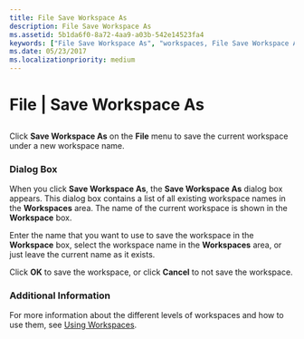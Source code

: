 ```yaml
---
title: File Save Workspace As
description: File Save Workspace As
ms.assetid: 5b1da6f0-8a72-4aa9-a03b-542e14523fa4
keywords: ["File Save Workspace As", "workspaces, File Save Workspace As"]
ms.date: 05/23/2017
ms.localizationpriority: medium
---
```


# File | Save Workspace As


## <span id="ddk_file_save_workspace_as_dbg"></span><span id="DDK_FILE_SAVE_WORKSPACE_AS_DBG"></span>


Click **Save Workspace As** on the **File** menu to save the current workspace under a new workspace name.

### <span id="dialog_box"></span><span id="DIALOG_BOX"></span>Dialog Box

When you click **Save Workspace As**, the **Save Workspace As** dialog box appears. This dialog box contains a list of all existing workspace names in the **Workspaces** area. The name of the current workspace is shown in the **Workspace** box.

Enter the name that you want to use to save the workspace in the **Workspace** box, select the workspace name in the **Workspaces** area, or just leave the current name as it exists.

Click **OK** to save the workspace, or click **Cancel** to not save the workspace.

### <span id="additional_information"></span><span id="ADDITIONAL_INFORMATION"></span>Additional Information

For more information about the different levels of workspaces and how to use them, see [Using Workspaces](using-workspaces.md).

 

 





